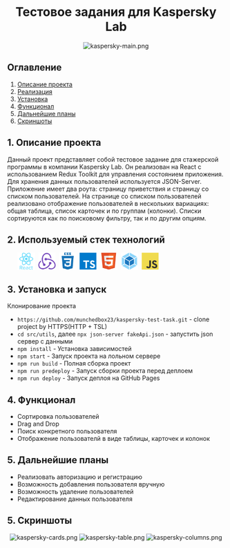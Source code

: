 <h1 align="center">Тестовое задания для Kaspersky Lab</h1>

<div align="center">
  <img src="https://s3.printskrin.ru/printskrin/413c5bf6-streamtube/2024/06/18/kaspersky-main.png" alt="kaspersky-main.png" border="0" />
</div>

<h2>Оглавление</h2>
<ol>
  <li><a href="#описание-проекта">Описание проекта</a></li>
  <li><a href="#стек-технологий">Реализация</a></li>
  <li><a href="#установка">Установка</a></li>
  <li><a href="#функционал">Функционал</a></li>
  <li><a href="#планы">Дальнейшие планы</a></li>
  <li><a href="#планы">Скриншоты</a></li>
</ol>

<h2 id="описание-проекта">1. Описание проекта</h2>
Данный проект представляет собой тестовое задание для стажерской программы в компании Kaspersky Lab. Он реализован на React с использованием Redux Toolkit для управления состоянием приложения. Для хранения данных пользователей используется JSON-Server. Приложение имеет два роута: страницу приветствия и страницу со списком пользователей. На странице со списком пользователей реализовано отображение пользователей в нескольких вариациях: общая таблица, список карточек и по группам (колонки). Списки сортируются как по поисковому фильтру, так и по другим опциям.

<h2 id="стек-технологий">2. Используемый стек технологий</h2>
<ul>
  <img src="https://github.com/devicons/devicon/blob/master/icons/react/react-original-wordmark.svg" title="React" alt="React" width="40" height="40"/>&nbsp;
  <img src="https://github.com/devicons/devicon/blob/master/icons/redux/redux-original.svg" title="Redux" alt="Redux " width="40" height="40"/>&nbsp;
  <img src="https://github.com/devicons/devicon/blob/master/icons/css3/css3-plain-wordmark.svg"  title="CSS3" alt="CSS" width="40" height="40"/>&nbsp;
<!--   <img src="https://github.com/devicons/devicon/blob/master/icons/jest/jest-plain.svg"  title="Jest" alt="Jest" width="40" height="40"/>&nbsp;
  <img src="https://github.com/devicons/devicon/blob/master/icons/cypressio/cypressio-original.svg"  title="Cypress" alt="Cypress" width="40" height="40"/>&nbsp; -->
  <img src="https://github.com/devicons/devicon/blob/master/icons/typescript/typescript-original.svg"  title="TypeScript" alt="TypeScript" width="40" height="40"/>&nbsp;
  <img src="https://github.com/devicons/devicon/blob/master/icons/html5/html5-original.svg" title="HTML5" alt="HTML" width="40" height="40"/>&nbsp;
  <img src="https://github.com/devicons/devicon/blob/master/icons/webpack/webpack-original.svg" title="Webpack" alt="Webpack" width="40" height="40"/>&nbsp;
  <img src="https://github.com/devicons/devicon/blob/master/icons/javascript/javascript-original.svg" title="JavaScript" alt="JavaScript" width="40" height="40"/>&nbsp;
</ul>

<h2 id="установка">3. Установка и запуск</h2>
 <span>Клонирование проекта</span>   

- `https://github.com/munchedbox23/kaspersky-test-task.git` - clone project by HTTPS(HTTP + TSL)
- `cd src/utils`, далее `npx json-server fakeApi.json` - запустить json сервер с данными
- `npm install` - Установка зависимостей
- `npm start` - Запуск проекта на лольном сервере
- `npm run build` - Полная сборка проект
- `npm run predeploy` - Запуск сборки проекта перед деплоем
- `npm run deploy` - Запуск деплоя на GitHub Pages

<h2 id="функционал">4. Функционал</h2>

- Сортировка пользователей
- Drag and Drop
- Поиск конкретного пользователя
- Отображение пользователй в виде таблицы, карточек и колонок

<h2 id="планы">5. Дальнейшие планы</h2>

- Реализовать авторизацию и регистрацию
- Возможность добавления пользователя вручную
- Возможность удаление пользователей
- Редактирование данных пользователя

<h2 id="скрины">5. Скриншоты</h2>

<div align="center">
  <img src="https://s3.printskrin.ru/printskrin/413c5bf6-streamtube/2024/06/18/kaspersky-cards.png" alt="kaspersky-cards.png" border="0" />
  <img src="https://s3.printskrin.ru/printskrin/413c5bf6-streamtube/2024/06/18/kaspersky-table.png" alt="kaspersky-table.png" border="0" />
  <img src="https://s3.printskrin.ru/printskrin/413c5bf6-streamtube/2024/06/18/kaspersky-columns.png" alt="kaspersky-columns.png" border="0" />
</div>
